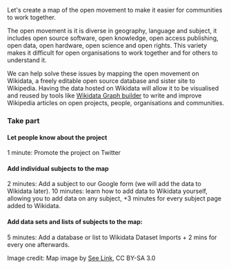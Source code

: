 Let's create a map of the open movement to make it easier for communities to work together. 

The open movement is it is diverse in geography, language and subject, it includes open source software, open knowledge, open access publishing, open data, open hardware, open science and open rights. This variety makes it difficult for open organisations to work together and for others to understand it. 

We can help solve these issues by mapping the open movement on Wikidata, a freely editable open source database and sister site to Wikipedia. Having the data hosted on Wikidata will allow it to be visualised and reused by tools like [Wikidata Graph  builder](https://angryloki.github.io/wikidata-graph-builder/) to write and improve Wikipedia articles on open projects, people, organisations and communities. 

<h3>Take part</h3>

<h4>Let people know about the project</h4>
1 minute: Promote the project on Twitter

<h4>Add individual subjects to the map</h4>
2 minutes: Add a subject to our Google form (we will add the data to Wikidata later).
10 minutes: learn how to add data to Wikidata yourself, allowing you to add data on any subject, +3 minutes for every subject page added to Wikidata.

<h4>Add data sets and lists of subjects to the map:</h4>
5 minutes: Add a database or list to Wikidata Dataset Imports + 2 mins for every one afterwards.



Image credit: Map image by [See Link](https://thenounproject.com/term/map/658110/), CC BY-SA 3.0
